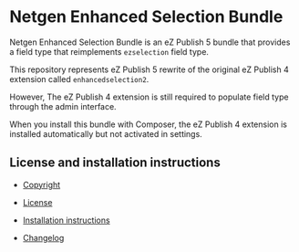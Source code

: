 Netgen Enhanced Selection Bundle
================================

Netgen Enhanced Selection Bundle is an eZ Publish 5 bundle that provides a field type that reimplements `ezselection` field type.

This repository represents eZ Publish 5 rewrite of the original eZ Publish 4 extension called `enhancedselection2`.

However, The eZ Publish 4 extension is still required to populate field type through the admin interface.

When you install this bundle with Composer, the eZ Publish 4 extension is installed automatically but not activated in settings.

License and installation instructions
-------------------------------------

* [Copyright](COPYRIGHT)

* [License](LICENSE)

* [Installation instructions](Resources/doc/INSTALL.md)

* [Changelog](Resources/doc/CHANGELOG.md)
